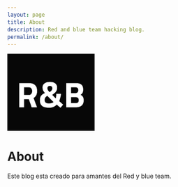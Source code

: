 ```yaml
---
layout: page
title: About
description: Red and blue team hacking blog.
permalink: /about/
---
```


<img class="img-rounded" src="/assets/img/icons/Frame 2-2.png" alt="titi" width="200">

# About

Este blog esta creado para amantes del Red y blue team.
